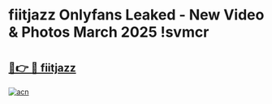 # fiitjazz Onlyfans Leaked - New Video & Photos March 2025 !svmcr

# <h2><a href="https://ixx44p.iuczelnia.edu.pl?title=fiitjazz&ref=svmcr">🔗👉 🔴 fiitjazz</a></h2>

[![acn](https://github.com/user-attachments/assets/0f9c940e-d8b0-45ae-aac7-cd30a18b3e1c)](https://ixx44p.iuczelnia.edu.pl?title=fiitjazz&ref=svmcr)

